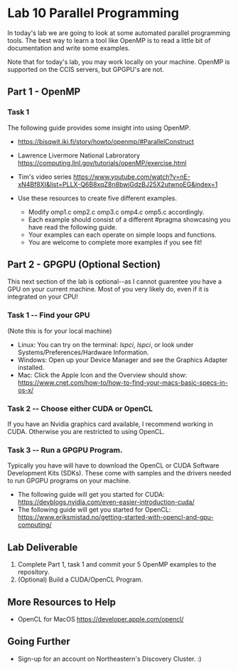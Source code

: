 # Lab 10 Parallel Programming

In today's lab we are going to look at some automated parallel programming tools. The best way to learn a tool like OpenMP is to read a little bit of documentation and write some examples.

Note that for today's lab, you may work locally on your machine. OpenMP is supported on the CCIS servers, but GPGPU's are not.

## Part 1 - OpenMP

### Task 1

The following guide provides some insight into using OpenMP. 

* https://bisqwit.iki.fi/story/howto/openmp/#ParallelConstruct 
* Lawrence Livermore National Labroratory https://computing.llnl.gov/tutorials/openMP/exercise.html 
* Tim's video series https://www.youtube.com/watch?v=nE-xN4Bf8XI&list=PLLX-Q6B8xqZ8n8bwjGdzBJ25X2utwnoEG&index=1

* Use these resources to create five different examples.
  * Modify omp1.c omp2.c omp3.c omp4.c omp5.c accordingly.
  * Each example should consist of a different #pragma showcasing you have read the following guide.
  * Your examples can each operate on simple loops and functions.
  * You are welcome to complete more examples if you see fit!

## Part 2 - GPGPU (Optional Section)

This next section of the lab is optional--as I cannot guarentee you have a GPU on your current machine. Most of you very likely do, even if it is integrated on your CPU!

### Task 1 -- Find your GPU

(Note this is for your local machine)

* Linux: You can try on the terminal: *lspci*, *lspci*, or look under Systems/Preferences/Hardware Information.
* Windows: Open up your Device Manager and see the Graphics Adapter installed.
* Mac: Click the Apple Icon and the Overview should show: https://www.cnet.com/how-to/how-to-find-your-macs-basic-specs-in-os-x/

### Task 2 -- Choose either CUDA or OpenCL

If you have an Nvidia graphics card available, I recommend working in CUDA. Otherwise you are restricted to using OpenCL.

### Task 3 -- Run a GPGPU Program.

Typically you have will have to download the OpenCL or CUDA Software Development Kits (SDKs). These come with samples and the drivers needed to run GPGPU programs on your machine.

- The following guide will get you started for CUDA: https://devblogs.nvidia.com/even-easier-introduction-cuda/
- The following guide will get you started for OpenCL: https://www.eriksmistad.no/getting-started-with-opencl-and-gpu-computing/

## Lab Deliverable

1. Complete Part 1, task 1 and commit your 5 OpenMP examples to the repository.
2. (Optional) Build a CUDA/OpenCL Program.

## More Resources to Help

* OpenCL for MacOS https://developer.apple.com/opencl/


## Going Further

- Sign-up for an account on Northeastern's Discovery Cluster. :)
